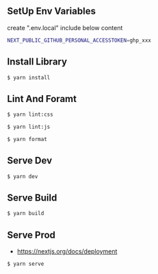 ## SetUp Env Variables

create ".env.local" include below content

```bash
NEXT_PUBLIC_GITHUB_PERSONAL_ACCESSTOKEN=ghp_xxx
```

## Install Library

```bash
$ yarn install
```

## Lint And Foramt

```bash
$ yarn lint:css

$ yarn lint:js

$ yarn format
```

## Serve Dev

```bash
$ yarn dev
```

## Serve Build

```bash
$ yarn build
```

## Serve Prod

- https://nextjs.org/docs/deployment

```bash
$ yarn serve
```
